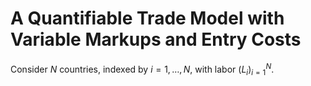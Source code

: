 # A Quantifiable Trade Model with Variable Markups and Entry Costs
Consider $N$ countries, indexed by $i = 1,\ldots,N$, with labor $\left(L_i\right)_{i=1}^N$.
